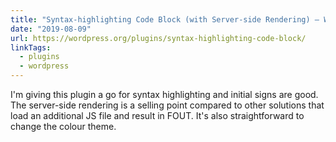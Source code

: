 ```yaml
---
title: "Syntax-highlighting Code Block (with Server-side Rendering) – WordPress plugin | WordPress.org"
date: "2019-08-09"
url: https://wordpress.org/plugins/syntax-highlighting-code-block/
linkTags:
  - plugins
  - wordpress
---
```


I'm giving this plugin a go for syntax highlighting and initial signs are good. The server-side rendering is a selling point compared to other solutions that load an additional JS file and result in FOUT. It's also straightforward to change the colour theme.
